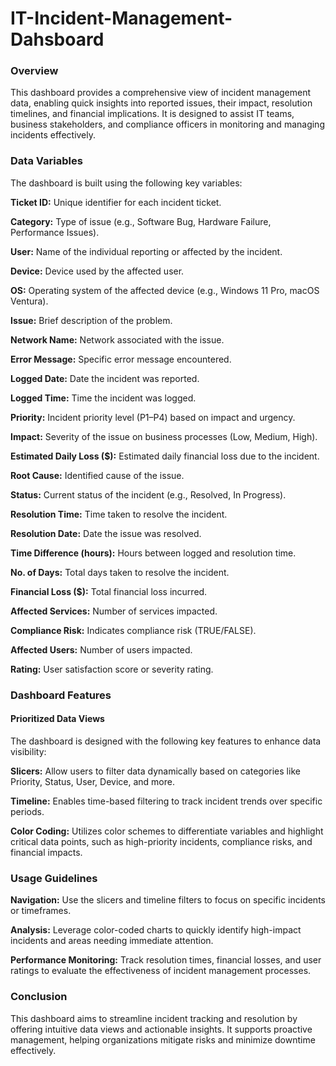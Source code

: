 # IT-Incident-Management-Dahsboard

### Overview

This dashboard provides a comprehensive view of incident management data, enabling quick insights into reported issues, their impact, resolution timelines, and financial implications. It is designed to assist IT teams, business stakeholders, and compliance officers in monitoring and managing incidents effectively.

### Data Variables

The dashboard is built using the following key variables:

**Ticket ID:** Unique identifier for each incident ticket.

**Category:** Type of issue (e.g., Software Bug, Hardware Failure, Performance Issues).

**User:** Name of the individual reporting or affected by the incident.

**Device:** Device used by the affected user.

**OS:** Operating system of the affected device (e.g., Windows 11 Pro, macOS Ventura).

**Issue:** Brief description of the problem.

**Network Name:** Network associated with the issue.

**Error Message:** Specific error message encountered.

**Logged Date:** Date the incident was reported.

**Logged Time:** Time the incident was logged.

**Priority:** Incident priority level (P1–P4) based on impact and urgency.

**Impact:** Severity of the issue on business processes (Low, Medium, High).

**Estimated Daily Loss ($):** Estimated daily financial loss due to the incident.

**Root Cause:** Identified cause of the issue.

**Status:** Current status of the incident (e.g., Resolved, In Progress).

**Resolution Time:** Time taken to resolve the incident.

**Resolution Date:** Date the issue was resolved.

**Time Difference (hours):** Hours between logged and resolution time.

**No. of Days:** Total days taken to resolve the incident.

**Financial Loss ($):** Total financial loss incurred.

**Affected Services:** Number of services impacted.

**Compliance Risk:** Indicates compliance risk (TRUE/FALSE).

**Affected Users:** Number of users impacted.

**Rating:** User satisfaction score or severity rating.

### Dashboard Features

#### Prioritized Data Views

The dashboard is designed with the following key features to enhance data visibility:

**Slicers:** Allow users to filter data dynamically based on categories like Priority, Status, User, Device, and more.

**Timeline:** Enables time-based filtering to track incident trends over specific periods.

**Color Coding:** Utilizes color schemes to differentiate variables and highlight critical data points, such as high-priority incidents, compliance risks, and financial impacts.

### Usage Guidelines

**Navigation:** Use the slicers and timeline filters to focus on specific incidents or timeframes.

**Analysis:** Leverage color-coded charts to quickly identify high-impact incidents and areas needing immediate attention.

**Performance Monitoring:** Track resolution times, financial losses, and user ratings to evaluate the effectiveness of incident management processes.

### Conclusion

This dashboard aims to streamline incident tracking and resolution by offering intuitive data views and actionable insights. It supports proactive management, helping organizations mitigate risks and minimize downtime effectively.
